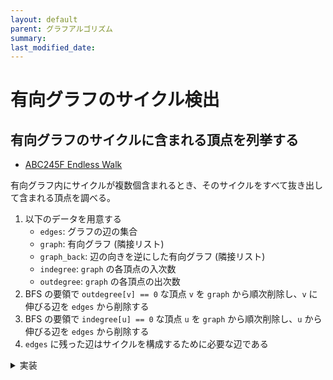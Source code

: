 ```yaml
---
layout: default
parent: グラフアルゴリズム
summary: 
last_modified_date:
---
```


# 有向グラフのサイクル検出



## 有向グラフのサイクルに含まれる頂点を列挙する

- [ABC245F Endless Walk](https://atcoder.jp/contests/abc245/tasks/abc245_f)

有向グラフ内にサイクルが複数個含まれるとき、そのサイクルをすべて抜き出して含まれる頂点を調べる。

1. 以下のデータを用意する
    - `edges`: グラフの辺の集合
    - `graph`: 有向グラフ (隣接リスト)
    - `graph_back`: 辺の向きを逆にした有向グラフ (隣接リスト)
    - `indegree`: `graph` の各頂点の入次数
    - `outdegree`: `graph` の各頂点の出次数
2. BFS の要領で `outdegree[v] == 0` な頂点 `v` を `graph` から順次削除し、`v` に伸びる辺を `edges` から削除する
3. BFS の要領で `indegree[u] == 0` な頂点 `u` を `graph` から順次削除し、`u` から伸びる辺を `edges` から削除する
4. `edges` に残った辺はサイクルを構成するために必要な辺である

<details markdown="1">
<summary>実装</summary>

```python
from collections import deque

N, M = map(int, input().split())
edges = set()
for m in range(M):
    U, V = map(int, input().split())
    edges.add((U, V))

graph = [set() for n in range(N+1)]
outdegree = [0] * (N+1)
indegree = [0] * (N+1)
graph_back = [set() for n in range(N+1)]
for edge in edges:
    u, v = edge
    graph[u].add(v)
    outdegree[u] += 1
    indegree[v] += 1
    graph_back[v].add(u)

que = deque()
for n in range(N+1):
    if outdegree[n] == 0:
        que.append(n)

while que:
    v = que.popleft()
    for u in graph_back[v]:
        edges.remove((u, v))
        graph[u].remove(v)
        outdegree[u] -= 1
        indegree[v] -= 1
        if outdegree[u] == 0:
            que.append(u)

que = deque()
for n in range(N+1):
    if indegree[n] == 0:
        que.append(n)

while que:
    u = que.popleft()
    for v in graph[u]:
        edges.remove((u, v))
        outdegree[u] -= 1
        indegree[v] -= 1
        if indegree[v] == 0:
            que.append(v)
    graph[u] = set()


v_cycle = set()
for edge in edges:
    u, v = edge
    v_cycle.add(u)
    v_cycle.add(v)
```

</details>